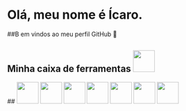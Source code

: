 # Olá, meu nome é Ícaro.
##B em vindos ao meu perfil GitHub 👋

## Minha caixa de ferramentas <img src="https://cdn-icons-png.flaticon.com/512/5604/5604299.png" height="50" width="50"/>
<p>
## 
  <img src="https://cdn.jsdelivr.net/gh/devicons/devicon@latest/icons/python/python-original-wordmark.svg" height="50" width="50"/>
  <img src="https://cdn.jsdelivr.net/gh/devicons/devicon@latest/icons/javascript/javascript-original.svg" height="50" width="50"/>
  <img src="https://cdn.jsdelivr.net/gh/devicons/devicon@latest/icons/typescript/typescript-original.svg" height="50" width="50"/
  <img src="https://cdn.jsdelivr.net/gh/devicons/devicon@latest/icons/nodejs/nodejs-original-wordmark.svg" height="50" width="50" />
  <img src="https://cdn.jsdelivr.net/gh/devicons/devicon@latest/icons/go/go-original-wordmark.svg" height="50" width="50"/>
  <img src="https://cdn.jsdelivr.net/gh/devicons/devicon@latest/icons/mongodb/mongodb-original-wordmark.svg" height="50" width="50" />
  <img src="https://cdn.jsdelivr.net/gh/devicons/devicon@latest/icons/azuresqldatabase/azuresqldatabase-original.svg" height="50" width="50" />
  <img src="https://cdn.jsdelivr.net/gh/devicons/devicon@latest/icons/amazonwebservices/amazonwebservices-original-wordmark.svg" height="50" width="50" />


  

</p>






<!--
**icaroasdev/icaroasdev** is a ✨ _special_ ✨ repository because its `README.md` (this file) appears on your GitHub profile.

Here are some ideas to get you started:

- 🔭 I’m currently working on ...
- 🌱 I’m currently learning ...
- 👯 I’m looking to collaborate on ...
- 🤔 I’m looking for help with ...
- 💬 Ask me about ...
- 📫 How to reach me: ...
- 😄 Pronouns: ...
- ⚡ Fun fact: ...
-->
